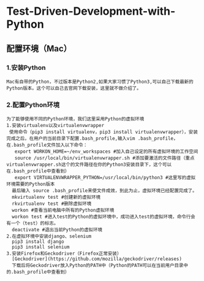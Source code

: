 # Test-Driven-Development-with-Python
## 配置环境（Mac）
### 1.安装Python
    Mac有自带的Python，不过版本是Python2,如果大家习惯了Python3,可以自己下载最新的Python版本。这个可以自己去官网下载安装，这里就不做介绍了。
### 2.配置Python环境
    为了能够使用不同的Python环境，我们这里采用Python的虚拟环境
    1.安装virtualenv以及virtualenvwrapper
     使用命令（pip3 install virtualenv，pip3 install virtualenvwrapper），安装完成之后，在用户的当前目录下配置.bash_profile,输入vim .bash_profile，在.bash_profile文件加入以下命令： 
       export WORKON_HOME=~/env_workspaces #加入自己设定的所有虚拟环境的工作空间
       source /usr/local/bin/virtualenvwrapper.sh #添加要激活的文件路径（重点virtualenvwrapper.sh这个的文件路径在你的Python3安装目录下，这个可以在.bash_profile中查看到）
       export VIRTUALENVWRAPPER_PYTHON=/usr/local/bin/python3 #这里写的虚拟环境需要的Python版本
      最后输入 source .bash_profile来使文件成效，到此为止，虚拟环境已经配置完成了。
      mkvirtualenv test #创建新的虚拟环境
      rkvirtualenv test #删除虚拟环境 
      workon #查看当前电脑中所有的Python虚拟环境 
      workon test #进入test的Python的虚拟环境中，成功进入test的虚拟环境，命令行会有一个（test）的标志。
      deactivate #退出当前Python的虚拟环境 
    2.在虚拟环境中安装django、selenium
      pip3 install django
      pip3 install selenium
    3.安装Firefox和Geckodriver（Firefox正常安装）
      [Geckodriver](https://github.com/mozilla/geckodriver/releases)
      下载后将Geckodriver放入Python的PATH中（Python的PATH可以在当前用户目录中的.bash_profile中查看到）
    
   
